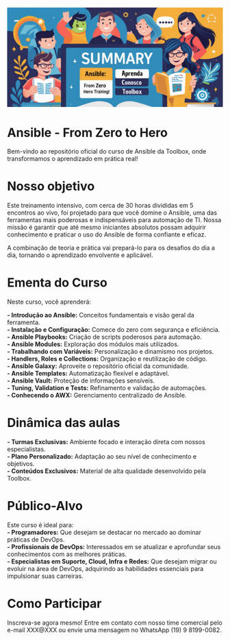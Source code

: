 ![Ansible](imgs/logo_curso.png "Ansible - From Zero to Hero")

# Ansible - From Zero to Hero
Bem-vindo ao repositório oficial do curso de Ansible da Toolbox, onde transformamos o aprendizado em prática real!

# Nosso objetivo
Este treinamento intensivo, com cerca de 30 horas divididas em 5 encontros ao vivo, foi projetado para que você domine o Ansible, uma das ferramentas mais poderosas e indispensáveis para automação de TI. Nossa missão é garantir que até mesmo iniciantes absolutos possam adquirir conhecimento e praticar o uso do Ansible de forma confiante e eficaz.

A combinação de teoria e prática vai prepará-lo para os desafios do dia a dia, tornando o aprendizado envolvente e aplicável.

# Ementa do Curso
Neste curso, você aprenderá:

**- Introdução ao Ansible:** Conceitos fundamentais e visão geral da ferramenta.  
**- Instalação e Configuração:** Comece do zero com segurança e eficiência.  
**- Ansible Playbooks:** Criação de scripts poderosos para automação.  
**- Ansible Modules:** Exploração dos módulos mais utilizados.  
**- Trabalhando com Variáveis:** Personalização e dinamismo nos projetos.  
**- Handlers, Roles e Collections:** Organização e reutilização de código.  
**- Ansible Galaxy:** Aproveite o repositório oficial da comunidade.  
**- Ansible Templates:** Automatização flexível e adaptável.  
**- Ansible Vault:** Proteção de informações sensíveis.  
**- Tuning, Validation e Tests:** Refinamento e validação de automações.  
**- Conhecendo o AWX:** Gerenciamento centralizado de Ansible.  

# Dinâmica das aulas
**- Turmas Exclusivas:** Ambiente focado e interação direta com nossos especialistas.  
**- Plano Personalizado:** Adaptação ao seu nível de conhecimento e objetivos.  
**- Conteúdos Exclusivos:** Material de alta qualidade desenvolvido pela Toolbox.  

# Público-Alvo
Este curso é ideal para:  
**- Programadores:** Que desejam se destacar no mercado ao dominar práticas de DevOps.  
**- Profissionais de DevOps:** Interessados em se atualizar e aprofundar seus conhecimentos com as melhores práticas.  
**- Especialistas em Suporte, Cloud, Infra e Redes:** Que desejam migrar ou evoluir na área de DevOps, adquirindo as habilidades essenciais para impulsionar suas carreiras.


# Como Participar
Inscreva-se agora mesmo! Entre em contato com nosso time comercial pelo e-mail XXX@XXX ou envie uma mensagem no WhatsApp (19) 9 8199-0082.
